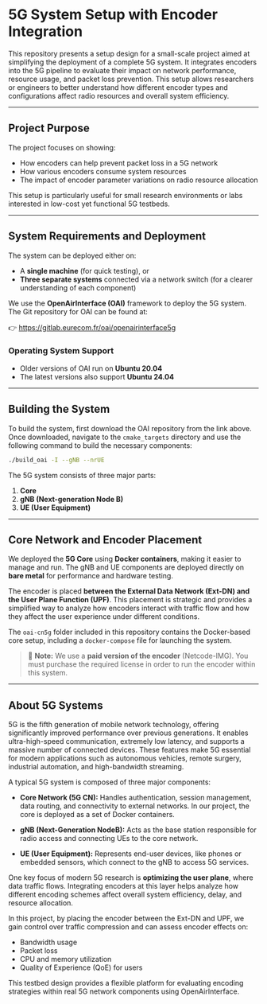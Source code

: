 
# 5G System Setup with Encoder Integration

This repository presents a setup design for a small-scale project aimed at simplifying the deployment of a complete 5G system. It integrates encoders into the 5G pipeline to evaluate their impact on network performance, resource usage, and packet loss prevention. This setup allows researchers or engineers to better understand how different encoder types and configurations affect radio resources and overall system efficiency.

---

## Project Purpose

The project focuses on showing:
- How encoders can help prevent packet loss in a 5G network
- How various encoders consume system resources
- The impact of encoder parameter variations on radio resource allocation

This setup is particularly useful for small research environments or labs interested in low-cost yet functional 5G testbeds.

---

## System Requirements and Deployment

The system can be deployed either on:
- A **single machine** (for quick testing), or
- **Three separate systems** connected via a network switch (for a clearer understanding of each component)

We use the **OpenAirInterface (OAI)** framework to deploy the 5G system. The Git repository for OAI can be found at:

👉 https://gitlab.eurecom.fr/oai/openairinterface5g

### Operating System Support

- Older versions of OAI run on **Ubuntu 20.04**
- The latest versions also support **Ubuntu 24.04**

---

## Building the System

To build the system, first download the OAI repository from the link above. Once downloaded, navigate to the `cmake_targets` directory and use the following command to build the necessary components:

```bash
./build_oai -I --gNB --nrUE
```

The 5G system consists of three major parts:
1. **Core**
2. **gNB (Next-generation Node B)**
3. **UE (User Equipment)**

---

## Core Network and Encoder Placement

We deployed the **5G Core** using **Docker containers**, making it easier to manage and run. The gNB and UE components are deployed directly on **bare metal** for performance and hardware testing.

The encoder is placed **between the External Data Network (Ext-DN) and the User Plane Function (UPF)**. This placement is strategic and provides a simplified way to analyze how encoders interact with traffic flow and how they affect the user experience under different conditions.

The `oai-cn5g` folder included in this repository contains the Docker-based core setup, including a `docker-compose` file for launching the system.

> 🔐 **Note:** We use a **paid version of the encoder** (Netcode-IMG). You must purchase the required license in order to run the encoder within this system.

---

## About 5G Systems

5G is the fifth generation of mobile network technology, offering significantly improved performance over previous generations. It enables ultra-high-speed communication, extremely low latency, and supports a massive number of connected devices. These features make 5G essential for modern applications such as autonomous vehicles, remote surgery, industrial automation, and high-bandwidth streaming.

A typical 5G system is composed of three major components:

- **Core Network (5G CN):** Handles authentication, session management, data routing, and connectivity to external networks. In our project, the core is deployed as a set of Docker containers.

- **gNB (Next-Generation NodeB):** Acts as the base station responsible for radio access and connecting UEs to the core network.

- **UE (User Equipment):** Represents end-user devices, like phones or embedded sensors, which connect to the gNB to access 5G services.

One key focus of modern 5G research is **optimizing the user plane**, where data traffic flows. Integrating encoders at this layer helps analyze how different encoding schemes affect overall system efficiency, delay, and resource allocation.

In this project, by placing the encoder between the Ext-DN and UPF, we gain control over traffic compression and can assess encoder effects on:
- Bandwidth usage
- Packet loss
- CPU and memory utilization
- Quality of Experience (QoE) for users

This testbed design provides a flexible platform for evaluating encoding strategies within real 5G network components using OpenAirInterface.
